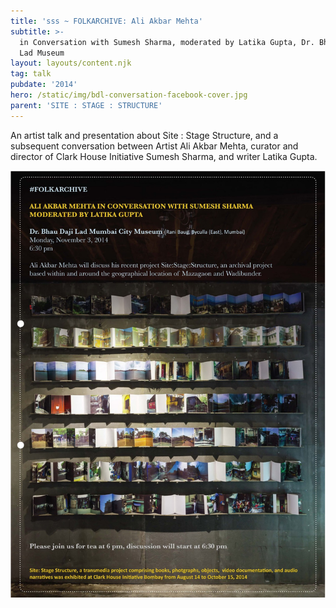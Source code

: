 ```yaml
---
title: 'sss ~ FOLKARCHIVE: Ali Akbar Mehta'
subtitle: >-
  in Conversation with Sumesh Sharma, moderated by Latika Gupta, Dr. Bhau Daji
  Lad Museum
layout: layouts/content.njk
tag: talk
pubdate: '2014'
hero: /static/img/bdl-conversation-facebook-cover.jpg
parent: 'SITE : STAGE : STRUCTURE'
---
```

An artist talk and presentation about Site : Stage Structure, and a subsequent conversation between Artist Ali Akbar Mehta, curator and director of Clark House Initiative Sumesh Sharma, and writer Latika Gupta.

![](/static/img/bdl-conversation-facebook-invite.jpg)
